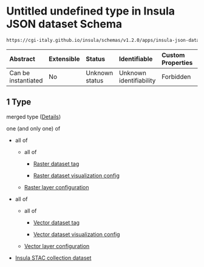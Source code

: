 # Untitled undefined type in Insula JSON dataset Schema

```txt
https://cgi-italy.github.io/insula/schemas/v1.2.0/apps/insula-json-dataset.schema.json#/allOf/1
```



| Abstract            | Extensible | Status         | Identifiable            | Custom Properties | Additional Properties | Access Restrictions | Defined In                                                                                               |
| :------------------ | :--------- | :------------- | :---------------------- | :---------------- | :-------------------- | :------------------ | :------------------------------------------------------------------------------------------------------- |
| Can be instantiated | No         | Unknown status | Unknown identifiability | Forbidden         | Allowed               | none                | [insula-json-dataset.schema.json\*](schemas/apps/insula-json-dataset.schema.json) |

## 1 Type

merged type ([Details](insula-json-dataset-allof-1.md))

one (and only one) of

* all of

  * all of

    * [Raster dataset tag](platform-dataset-visualization-config-defs-raster-dataset-tag.md)

    * [Raster dataset visualization config](raster-dataset-visualization-config.md)

  * [Raster layer configuration](insula-json-raster-dataset-allof-raster-layer-configuration.md)

* all of

  * all of

    * [Vector dataset tag](platform-dataset-visualization-config-defs-vector-dataset-tag.md)

    * [Vector dataset visualization config](vector-dataset-visualization-config.md)

  * [Vector layer configuration](insula-json-vector-dataset-allof-vector-layer-configuration.md)

* [Insula STAC collection dataset](insula-json-stac-collection-dataset.md)
